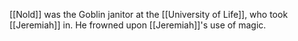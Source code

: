 [[Nold]] was the Goblin janitor at the [[University of Life]], who took [[Jeremiah]] in. He frowned upon [[Jeremiah]]'s use of magic.